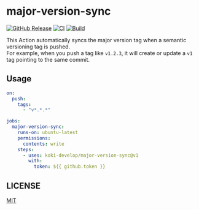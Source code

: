 # major-version-sync

[![GitHub Release](https://img.shields.io/github/v/release/koki-develop/major-version-sync)](https://github.com/koki-develop/major-version-sync/releases/latest)
[![CI](https://img.shields.io/github/actions/workflow/status/koki-develop/major-version-sync/ci.yml?branch=main&logo=github&style=flat&label=ci)](https://github.com/koki-develop/major-version-sync/actions/workflows/ci.yml)
[![Build](https://img.shields.io/github/actions/workflow/status/koki-develop/major-version-sync/build.yml?branch=main&logo=github&style=flat&label=build)](https://github.com/koki-develop/major-version-sync/actions/workflows/build.yml)

This Action automatically syncs the major version tag when a semantic versioning tag is pushed.  
For example, when you push a tag like `v1.2.3`, it will create or update a `v1` tag pointing to the same commit.

## Usage

```yaml
on:
  push:
    tags:
      - "v*.*.*"

jobs:
  major-version-sync:
    runs-on: ubuntu-latest
    permissions:
      contents: write
    steps:
      - uses: koki-develop/major-version-sync@v1
        with:
          token: ${{ github.token }}
```

## LICENSE

[MIT](./LICENSE)

